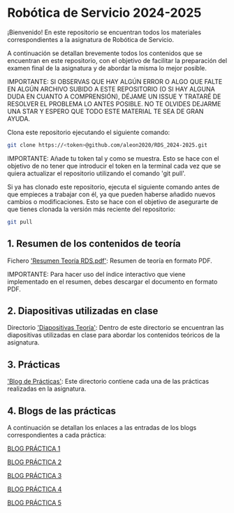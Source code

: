 # Robótica de Servicio 2024-2025

¡Bienvenido! En este repositorio se encuentran todos los materiales correspondientes a la asignatura de Robótica de Servicio.

A continuación se detallan brevemente todos los contenidos que se encuentran en este repositorio, con el objetivo de facilitar la preparación del examen final de la asignatura y de abordar la misma lo mejor posible.

IMPORTANTE: SI OBSERVAS QUE HAY ALGÚN ERROR O ALGO QUE FALTE EN ALGÚN ARCHIVO SUBIDO A ESTE REPOSITORIO (O SI HAY ALGUNA DUDA EN CUANTO A COMPRENSIÓN), DÉJAME UN ISSUE Y TRATARÉ DE RESOLVER EL PROBLEMA LO ANTES POSIBLE. NO TE OLVIDES DEJARME UNA STAR Y ESPERO QUE TODO ESTE MATERIAL TE SEA DE GRAN AYUDA.

Clona este repositorio ejecutando el siguiente comando:

```sh
git clone https://<token>@github.com/aleon2020/RDS_2024-2025.git
```

IMPORTANTE: Añade tu token tal y como se muestra. Esto se hace con el objetivo de no tener que introducir el token en la terminal cada vez que se quiera actualizar el repositorio utilizando el comando 'git pull'.

Si ya has clonado este repositorio, ejecuta el siguiente comando antes de que empieces a trabajar con él, ya que pueden haberse añadido nuevos cambios o modificaciones. Esto se hace con el objetivo de asegurarte de que tienes clonada la versión más reciente del repositorio:

```sh
git pull
```

## 1. Resumen de los contenidos de teoría

Fichero ['Resumen Teoría RDS.pdf'](https://github.com/aleon2020/RDS_2024-2025/blob/main/Resumen%20Teor%C3%ADa%20RDS.pdf): Resumen de teoría en formato PDF.

IMPORTANTE: Para hacer uso del índice interactivo que viene implementado en el resumen, debes descargar el documento en formato PDF.

## 2. Diapositivas utilizadas en clase

Directorio ['Diapositivas Teoría'](https://github.com/aleon2020/RDS_2024-2025/tree/main/Diapositivas%20Teor%C3%ADa): Dentro de este directorio se encuentran las diapositivas utilizadas en clase para abordar los contenidos teóricos de la asignatura.

## 3. Prácticas

['Blog de Prácticas'](https://github.com/aleon2020/RDS_2024-2025/wiki): Este directorio contiene cada una de las prácticas realizadas en la asignatura.

## 4. Blogs de las prácticas

A continuación se detallan los enlaces a las entradas de los blogs correspondientes a cada práctica:

[BLOG PRÁCTICA 1](https://github.com/aleon2020/RDS_2024-2025/wiki/P1.-Localized-Vacuum-Cleaner)

[BLOG PRÁCTICA 2](https://github.com/aleon2020/RDS_2024-2025/wiki/P2.-Rescue-People)

[BLOG PRÁCTICA 3](https://github.com/aleon2020/RDS_2024-2025/wiki/P3.-Autoparking)

[BLOG PRÁCTICA 4](https://github.com/aleon2020/RDS_2024-2025/wiki/P4.-Amazon-Warehouse)

[BLOG PRÁCTICA 5](https://github.com/aleon2020/RDS_2024-2025/wiki/P5.-Marker-Based-Visual-Loc)
